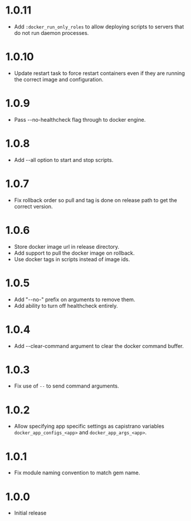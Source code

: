 # 1.0.11

* Add `:docker_run_only_roles` to allow deploying scripts to servers that do not run daemon processes.


# 1.0.10

* Update restart task to force restart containers even if they are running the correct image and configuration.

# 1.0.9

* Pass --no-healthcheck flag through to docker engine.

# 1.0.8

* Add --all option to start and stop scripts.

# 1.0.7

* Fix rollback order so pull and tag is done on release path to get the correct version.

# 1.0.6

* Store docker image url in release directory.
* Add support to pull the docker image on rollback.
* Use docker tags in scripts instead of image ids.

# 1.0.5

* Add "--no-" prefix on arguments to remove them.
* Add ability to turn off healthcheck entirely.

# 1.0.4

* Add --clear-command argument to clear the docker command buffer.

# 1.0.3

* Fix use of `--` to send command arguments.

# 1.0.2

* Allow specifying app specific settings as capistrano variables `docker_app_configs_<app>` and `docker_app_args_<app>`.

# 1.0.1

* Fix module naming convention to match gem name.

# 1.0.0

* Initial release
